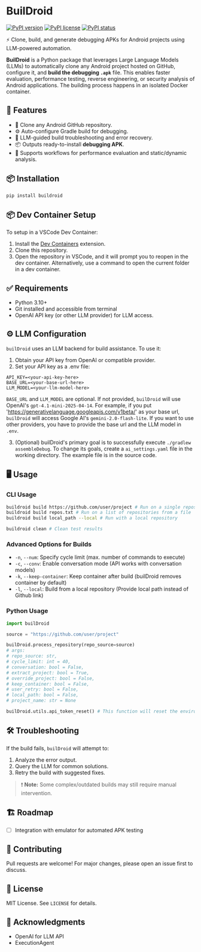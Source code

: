 # BuilDroid

[![PyPI version](https://badge.fury.io/py/buildroid.svg)](https://badge.fury.io/py/buildroid)
[![PyPI license](https://img.shields.io/pypi/l/ansicolortags.svg)](https://pypi.python.org/pypi/buildroid)
[![PyPI status](https://img.shields.io/pypi/status/ansicolortags.svg)](https://pypi.python.org/pypi/buildroid)

⚡ Clone, build, and generate debugging APKs for Android projects using LLM-powered automation.

**BuilDroid** is a Python package that leverages Large Language Models (LLMs) to automatically clone any Android project hosted on GitHub, configure it, and **build the debugging `.apk`** file. This enables faster evaluation, performance testing, reverse engineering, or security analysis of Android applications. The building process happens in an isolated Docker container.

## 🚀 Features

- 🔗 Clone any Android GitHub repository.
- ⚙️ Auto-configure Gradle build for debugging.
- 🤖 LLM-guided build troubleshooting and error recovery.
- 📦 Outputs ready-to-install **debugging APK**.
- 🧪 Supports workflows for performance evaluation and static/dynamic analysis.

## 📦 Installation

```bash
pip install buildroid
```

## 📦 Dev Container Setup  

To setup in a VSCode Dev Container:  
1. Install the [Dev Containers](https://marketplace.visualstudio.com/items?itemName=ms-vscode-remote.remote-containers) extension.  
2. Clone this repository. 
3. Open the repository in VSCode, and it will prompt you to reopen in the dev container. Alternatively, use a command to open the current folder in a dev container.

## ✅ Requirements

* Python 3.10+
* Git installed and accessible from terminal
* OpenAI API key (or other LLM provider) for LLM access.

## ⚙️ LLM Configuration

`builDroid` uses an LLM backend for build assistance. To use it:

1. Obtain your API key from OpenAI or compatible provider.
2. Set your API key as a .env file:

```.env
API_KEY=<your-api-key-here>
BASE_URL=<your-base-url-here>
LLM_MODEL=<your-llm-model-here>
```

`BASE_URL` and `LLM_MODEL` are optional. If not provided, `builDroid` will use OpenAI's `gpt-4.1-mini-2025-04-14`.
For example, if you put 'https://generativelanguage.googleapis.com/v1beta/' as your base url, `builDroid` will access Google AI's `gemini-2.0-flash-lite`.
If you want to use other providers, you have to provide the base url and the LLM model in `.env`.

3. (Optional) builDroid's primary goal is to successfully execute `./gradlew assembleDebug`. To change its goals, create a `ai_settings.yaml` file in the working directory. The example file is in the source code.

## 🖥️ Usage

### CLI Usage

```bash
buildroid build https://github.com/user/project # Run on a single repository
buildroid build repos.txt # Run on a list of repositories from a file
buildroid build local_path --local # Run with a local repository
```
```bash
buildroid clean # Clean test results
```

### Advanced Options for Builds

* `-n`, `--num`: Specify cycle limit (max. number of commands to execute)
* `-c`, `--conv`: Enable conversation mode (API works with conversation models)
* `-k`, `--keep-container`: Keep container after build (builDroid removes container by default)
* `-l`, `--local`: Build from a local repository (Provide local path instead of Github link)

### Python Usage

```python
import builDroid

source = "https://github.com/user/project"

builDroid.process_repository(repo_source=source)
# args: 
# repo_source: str,
# cycle_limit: int = 40,
# conversation: bool = False,
# extract_project: bool = True,
# override_project: bool = False,
# keep_container: bool = False,
# user_retry: bool = False,
# local_path: bool = False,
# project_name: str = None

builDroid.utils.api_token_reset() # This function will reset the environment variables
```

## 🛠️ Troubleshooting

If the build fails, `builDroid` will attempt to:

1. Analyze the error output.
2. Query the LLM for common solutions.
3. Retry the build with suggested fixes.

> ❗ **Note:** Some complex/outdated builds may still require manual intervention.

## 🏗️ Roadmap

* [ ] Integration with emulator for automated APK testing

## 🤝 Contributing

Pull requests are welcome! For major changes, please open an issue first to discuss.

## 📜 License

MIT License. See `LICENSE` for details.

## 🙏 Acknowledgments

* OpenAI for LLM API
* ExecutionAgent

